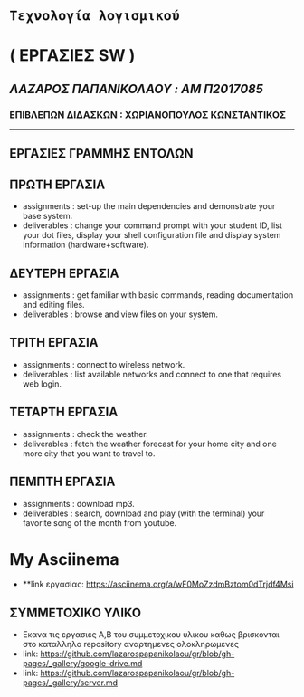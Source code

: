 #               `Τεχνολογία λογισμικού`
#                   ( ΕΡΓΑΣΙΕΣ SW )
##         *ΛΑΖΑΡΟΣ ΠΑΠΑΝΙΚΟΛΑΟΥ : AM Π2017085*
###     ΕΠΙΒΛΕΠΩΝ ΔΙΔΑΣΚΩΝ : ΧΩΡΙΑΝΟΠΟΥΛΟΣ ΚΩΝΣΤΑΝΤΙΚΟΣ

------------------------------------------------------------

##              ΕΡΓΑΣΙΕΣ ΓΡΑΜΜΗΣ ΕΝΤΟΛΩΝ

## ΠΡΩΤΗ ΕΡΓΑΣΙΑ

* assignments : set-up the main dependencies and demonstrate your base system.
* deliverables : change your command prompt with your student ID, list your dot files, 
                 display your shell configuration file and display system information 
                 (hardware+software).
                 
## ΔΕΥΤΕΡΗ ΕΡΓΑΣΙΑ 

* assignments : get familiar with basic commands, reading documentation and editing files.
* deliverables : browse and view files on your system.

## ΤΡΙΤΗ ΕΡΓΑΣΙΑ 

* assignments : connect to wireless network.
* deliverables : list available networks and connect to one that requires web login.

## ΤΕΤΑΡΤΗ ΕΡΓΑΣΙΑ 

* assignments : check the weather.
* deliverables : fetch the weather forecast for your home city and one more city that you want to travel to.

## ΠΕΜΠΤΗ ΕΡΓΑΣΙΑ

* assignments : download mp3.
* deliverables : search, download and play (with the terminal) your favorite song of the month from youtube.

# My Asciinema

* **link εργασίας: https://asciinema.org/a/wF0MoZzdmBztom0dTrjdf4Msi


## ΣΥΜΜΕΤΟΧΙΚΟ ΥΛΙΚΟ

* Εκανα τις εργασιες Α,Β του συμμετοχικου υλικου καθως βρισκονται στο καταλληλο repository αναρτημενες ολοκληρωμενες
* link: https://github.com/lazarospapanikolaou/gr/blob/gh-pages/_gallery/google-drive.md
* link: https://github.com/lazarospapanikolaou/gr/blob/gh-pages/_gallery/server.md
